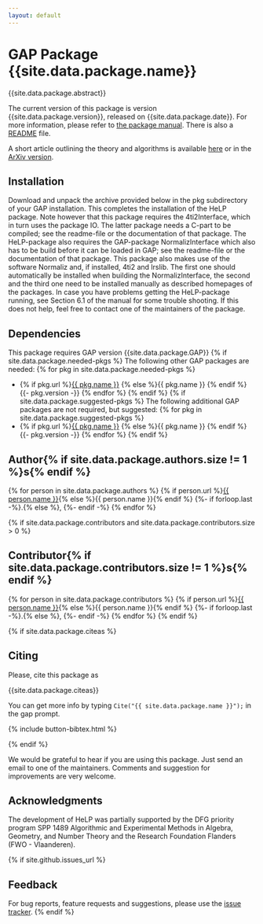 ```yaml
---
layout: default
---
```


# GAP Package {{site.data.package.name}}

{{site.data.package.abstract}}

The current version of this package is version {{site.data.package.version}}, released on {{site.data.package.date}}.
For more information, please refer to [the package manual]({{site.data.package.doc-html}}).
There is also a [README](README.html) file.

A short article outlining the theory and algorithms is available [here](https://msp.org/jsag/2018/8-1/p01.xhtml) or in the [ArXiv version](https://arxiv.org/abs/1507.08174). 


## Installation

Download and unpack the archive provided below in the pkg subdirectory of your GAP installation. This completes the installation of the HeLP package. Note however that this package requires the 4ti2Interface, which in turn uses the package IO. The latter package needs a C-part to be compiled; see the readme-file or the documentation of that package. The HeLP-package also requires the GAP-package NormalizInterface which also has to be build before it can be loaded in GAP; see the readme-file or the documentation of that package. This package also makes use of the software Normaliz and, if installed, 4ti2 and lrslib. The first one should automatically be installed when building the NormalizInterface, the second and the third one need to be installed manually as described homepages of the packages.
In case you have problems getting the HeLP-package running, see Section 6.1 of the manual for some trouble shooting. If this does not help, feel free to contact one of the maintainers of the package. 

## Dependencies

This package requires GAP version {{site.data.package.GAP}}
{% if site.data.package.needed-pkgs %}
The following other GAP packages are needed:
{% for pkg in site.data.package.needed-pkgs %}
- {% if pkg.url %}<a href="{{ pkg.url }}">{{ pkg.name }}</a> {% else %}{{ pkg.name }} {% endif %}
  {{- pkg.version -}}
{% endfor %}
{% endif %}
{% if site.data.package.suggested-pkgs %}
The following additional GAP packages are not required, but suggested:
{% for pkg in site.data.package.suggested-pkgs %}
- {% if pkg.url %}<a href="{{ pkg.url }}">{{ pkg.name }}</a> {% else %}{{ pkg.name }} {% endif %}
  {{- pkg.version -}}
{% endfor %}
{% endif %}


## Author{% if site.data.package.authors.size != 1 %}s{% endif %}
{% for person in site.data.package.authors %}
 {% if person.url %}<a href="{{ person.url }}">{{ person.name }}</a>{% else %}{{ person.name }}{% endif %}
 {%- if forloop.last -%}.{% else %}, {%- endif -%}
{% endfor %}

{% if site.data.package.contributors and site.data.package.contributors.size > 0 %}
## Contributor{% if site.data.package.contributors.size != 1 %}s{% endif %}
 {% for person in site.data.package.contributors %}
  {% if person.url %}<a href="{{ person.url }}">{{ person.name }}</a>{% else %}{{ person.name }}{% endif %}
  {%- if forloop.last -%}.{% else %}, {%- endif -%}
 {% endfor %}
{% endif %}

{% if site.data.package.citeas %}
## Citing

Please, cite this package as

{{site.data.package.citeas}}

You can get more info by typing `Cite("{{ site.data.package.name }}");` in the gap prompt.

{% include button-bibtex.html %}

{% endif %}

We would be grateful to hear if you are using this package. Just send an email to one of the maintainers. Comments and suggestion for improvements are very welcome. 


## Acknowledgments

The development of HeLP was partially supported by the DFG priority program SPP 1489 Algorithmic and Experimental Methods in Algebra, Geometry, and Number Theory and the Research Foundation Flanders (FWO - Vlaanderen).


{% if site.github.issues_url %}
## Feedback

For bug reports, feature requests and suggestions, please use the
[issue tracker]({{site.github.issues_url}}).
{% endif %}
